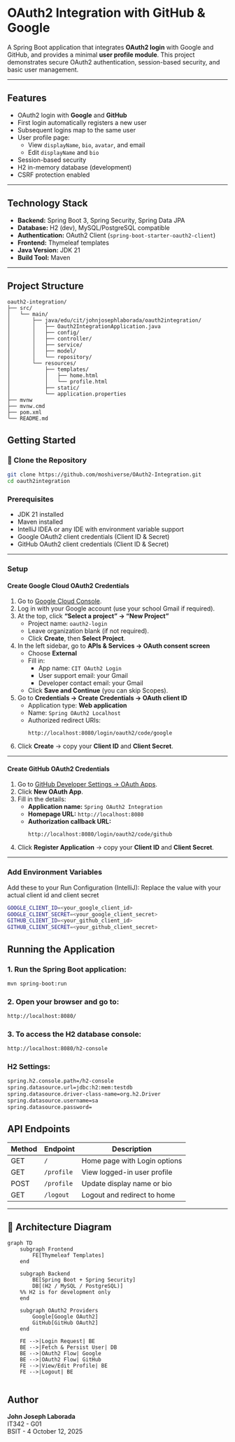 # OAuth2 Integration with GitHub & Google

A Spring Boot application that integrates **OAuth2 login** with Google and GitHub, and provides a minimal **user profile module**. This project demonstrates secure OAuth2 authentication, session-based security, and basic user management.

---

## Features

- OAuth2 login with **Google** and **GitHub**
- First login automatically registers a new user
- Subsequent logins map to the same user
- User profile page:
    - View `displayName`, `bio`, `avatar`, and email
    - Edit `displayName` and `bio`
- Session-based security
- H2 in-memory database (development)
- CSRF protection enabled

---

## Technology Stack

- **Backend:** Spring Boot 3, Spring Security, Spring Data JPA
- **Database:** H2 (dev), MySQL/PostgreSQL compatible
- **Authentication:** OAuth2 Client (`spring-boot-starter-oauth2-client`)
- **Frontend:** Thymeleaf templates
- **Java Version:** JDK 21
- **Build Tool:** Maven

---

## Project Structure
```
oauth2-integration/
├── src/
│   └── main/
│       ├── java/edu/cit/johnjosephlaborada/oauth2integration/
│       │   ├── Oauth2IntegrationApplication.java
│       │   ├── config/
│       │   ├── controller/
│       │   ├── service/
│       │   ├── model/
│       │   └── repository/
│       └── resources/
│           ├── templates/
│           │   ├── home.html
│           │   └── profile.html
│           ├── static/
│           └── application.properties
├── mvnw
├── mvnw.cmd
├── pom.xml
└── README.md
```

## Getting Started

### 🔽 Clone the Repository

```bash
git clone https://github.com/moshiverse/OAuth2-Integration.git
cd oauth2integration
```

### Prerequisites

- JDK 21 installed
- Maven installed
- IntelliJ IDEA or any IDE with environment variable support
- Google OAuth2 client credentials (Client ID & Secret)
- GitHub OAuth2 client credentials (Client ID & Secret)

---

### Setup

#### Create Google Cloud OAuth2 Credentials

1. Go to [Google Cloud Console](https://console.cloud.google.com/).
2. Log in with your Google account (use your school Gmail if required).
3. At the top, click **“Select a project” → “New Project”**
    - Project name: `oauth2-login`
    - Leave organization blank (if not required).
    - Click **Create**, then **Select Project**.
4. In the left sidebar, go to **APIs & Services → OAuth consent screen**
    - Choose **External**
    - Fill in:
        - App name: `CIT OAuth2 Login`
        - User support email: your Gmail
        - Developer contact email: your Gmail
    - Click **Save and Continue** (you can skip Scopes).
5. Go to **Credentials → Create Credentials → OAuth client ID**
    - Application type: **Web application**
    - Name: `Spring OAuth2 Localhost`
    - Authorized redirect URIs:
      ```
      http://localhost:8080/login/oauth2/code/google
      ```
6. Click **Create** → copy your **Client ID** and **Client Secret**.

---

#### Create GitHub OAuth2 Credentials

1. Go to [GitHub Developer Settings → OAuth Apps](https://github.com/settings/developers).
2. Click **New OAuth App**.
3. Fill in the details:
    - **Application name:** `Spring OAuth2 Integration`
    - **Homepage URL:** `http://localhost:8080`
    - **Authorization callback URL:**
      ```
      http://localhost:8080/login/oauth2/code/github
      ```
4. Click **Register Application** → copy your **Client ID** and **Client Secret**.

---

### Add Environment Variables

Add these to your Run Configuration (IntelliJ): Replace the value with your actual client id and client secret

```bash
GOOGLE_CLIENT_ID=<your_google_client_id>
GOOGLE_CLIENT_SECRET=<your_google_client_secret>
GITHUB_CLIENT_ID=<your_github_client_id>
GITHUB_CLIENT_SECRET=<your_github_client_secret>
```

## Running the Application

### 1. Run the Spring Boot application:
```bash
mvn spring-boot:run
```

### 2. Open your browser and go to:
```bash
http://localhost:8080/
```

### 3. To access the H2 database console:
```bash
http://localhost:8080/h2-console
```

### H2 Settings:
```bash
spring.h2.console.path=/h2-console
spring.datasource.url=jdbc:h2:mem:testdb
spring.datasource.driver-class-name=org.h2.Driver
spring.datasource.username=sa
spring.datasource.password=
```

## API Endpoints
| Method | Endpoint   | Description                           |
|---------|-------------|---------------------------------------|
| GET     | `/`         | Home page with Login options          |
| GET     | `/profile`  | View logged-in user profile           |
| POST    | `/profile`  | Update display name or bio            |
| GET     | `/logout`   | Logout and redirect to home           |

---

## 🧩 Architecture Diagram

```mermaid
graph TD
    subgraph Frontend
        FE[Thymeleaf Templates]
    end

    subgraph Backend
        BE[Spring Boot + Spring Security]
        DB[(H2 / MySQL / PostgreSQL)]
    %% H2 is for development only
    end

    subgraph OAuth2 Providers
        Google[Google OAuth2]
        GitHub[GitHub OAuth2]
    end

    FE -->|Login Request| BE
    BE -->|Fetch & Persist User| DB
    BE -->|OAuth2 Flow| Google
    BE -->|OAuth2 Flow| GitHub
    FE -->|View/Edit Profile| BE
    FE -->|Logout| BE


```

## Author

**John Joseph Laborada**  
IT342 - G01          
BSIT - 4
October 12, 2025